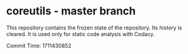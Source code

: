 # coreutils - master branch

This repository contains the frozen state of the repository.
Its history is cleared. It is used only for static code
analysis with Codacy.

Commit Time: 1711430852
